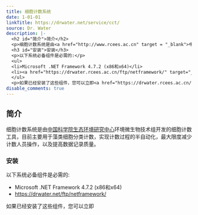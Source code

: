 ```yaml
---
title: 细胞计数系统
date: 1-01-01
linkTitle: https://drwater.net/service/cct/
source: Dr. Water
description: |-
  <h2 id="简介">简介</h2>
  <p>细胞计数系统是由<a href="http://www.rcees.ac.cn" target = "_blank">中国科学院生态环境研究中心</a>环境微生物技术组开发的细胞计数工具，目前主要用于藻类细胞分类计数，实现计数过程的半自动化，最大限度减少计数人员操作，以及提高数据记录质量。</p>
  <h3 id="安装">安装</h3>
  <p>以下系统必备组件是必需的:</p>
  <ul>
  <li>Microsoft .NET Framework 4.7.2 (x86和x64)</li>
  <li><a href="https://drwater.rcees.ac.cn/ftp/netframework/" target="_blank" rel="noopener">https://drwater.net/ftp/netframework/</a></li>
  </ul>
  <p>如果已经安装了这些组件，您可以立即<a href="https://drwater.rcees.ac.cn/ftp/cct/publish.htm" target="_blank" ...
disable_comments: true
---
```

<h2 id="简介">简介</h2>
<p>细胞计数系统是由<a href="http://www.rcees.ac.cn" target = "_blank">中国科学院生态环境研究中心</a>环境微生物技术组开发的细胞计数工具，目前主要用于藻类细胞分类计数，实现计数过程的半自动化，最大限度减少计数人员操作，以及提高数据记录质量。</p>
<h3 id="安装">安装</h3>
<p>以下系统必备组件是必需的:</p>
<ul>
<li>Microsoft .NET Framework 4.7.2 (x86和x64)</li>
<li><a href="https://drwater.rcees.ac.cn/ftp/netframework/" target="_blank" rel="noopener">https://drwater.net/ftp/netframework/</a></li>
</ul>
<p>如果已经安装了这些组件，您可以立即<a href="https://drwater.rcees.ac.cn/ftp/cct/publish.htm" target="_blank" ...